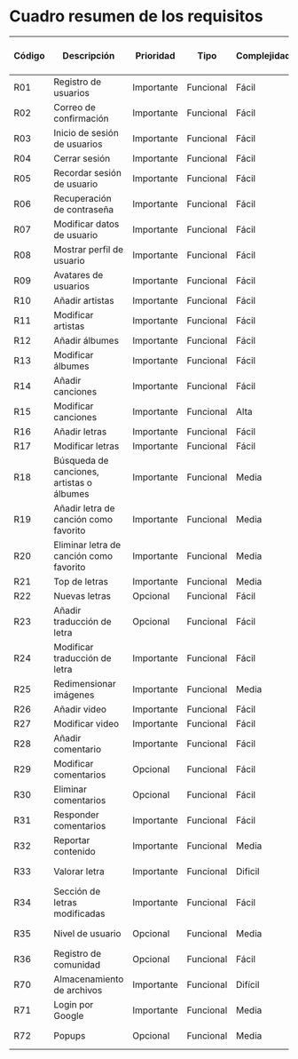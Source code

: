 Cuadro resumen de los requisitos
================================

| Código | Descripción | Prioridad | Tipo | Complejidad | Entrega planificada | Entrega realizada | Nº de issue
|-----|-----|-----|-----|-----|-----|-----|-----|
| R01 | Registro de usuarios | Importante | Funcional | Fácil | v1 | v1 | [1](https://github.com/joludelgar/bestlyrics/issues/1) |
| R02 | Correo de confirmación | Importante | Funcional | Fácil | v1 | v1 | [2](https://github.com/joludelgar/bestlyrics/issues/2) |
| R03 | Inicio de sesión de usuarios | Importante | Funcional | Fácil | v1 | v1 | [3](https://github.com/joludelgar/bestlyrics/issues/3) |
| R04 | Cerrar sesión | Importante | Funcional | Fácil | v1 | v1 | [4](https://github.com/joludelgar/bestlyrics/issues/4) |
| R05 | Recordar sesión de usuario | Importante | Funcional | Fácil | v1 | v1 | [5](https://github.com/joludelgar/bestlyrics/issues/5) |
| R06 | Recuperación de contraseña | Importante | Funcional | Fácil | v1 | v1 | [6](https://github.com/joludelgar/bestlyrics/issues/6) |
| R07 | Modificar datos de usuario | Importante | Funcional | Fácil | v1 | v1 | [7](https://github.com/joludelgar/bestlyrics/issues/7) |
| R08 | Mostrar perfil de usuario | Importante | Funcional | Fácil | v1 | v2 | [8](https://github.com/joludelgar/bestlyrics/issues/8) |
| R09 | Avatares de usuarios | Importante | Funcional | Fácil | v1 | v3 | [9](https://github.com/joludelgar/bestlyrics/issues/9) |
| R10 | Añadir artistas | Importante | Funcional | Fácil | v1 | v1 | [10](https://github.com/joludelgar/bestlyrics/issues/10) |
| R11 | Modificar artistas | Importante | Funcional | Fácil | v1 | v1 | [11](https://github.com/joludelgar/bestlyrics/issues/11) |
| R12 | Añadir álbumes | Importante | Funcional | Fácil | v1 | v1 | [12](https://github.com/joludelgar/bestlyrics/issues/12) |
| R13 | Modificar álbumes | Importante | Funcional | Fácil | v1 | v1 | [13](https://github.com/joludelgar/bestlyrics/issues/13) |
| R14 | Añadir canciones | Importante | Funcional | Fácil | v1 | v1 | [14](https://github.com/joludelgar/bestlyrics/issues/14) |
| R15 | Modificar canciones | Importante | Funcional | Alta | v1 | v1 | [15](https://github.com/joludelgar/bestlyrics/issues/15) |
| R16 | Añadir letras | Importante | Funcional | Fácil | v1 | v1 | [16](https://github.com/joludelgar/bestlyrics/issues/16) |
| R17 | Modificar letras | Importante | Funcional | Fácil | v1 | v1 | [17](https://github.com/joludelgar/bestlyrics/issues/17) |
| R18 | Búsqueda de canciones, artistas o álbumes | Importante | Funcional | Media | v2 | v3 | [18](https://github.com/joludelgar/bestlyrics/issues/18) |
| R19 | Añadir letra de canción como favorito | Importante | Funcional | Media | v2 | v2 | [19](https://github.com/joludelgar/bestlyrics/issues/19) |
| R20 | Eliminar letra de canción como favorito | Importante | Funcional | Media | v2 | v2 | [20](https://github.com/joludelgar/bestlyrics/issues/20) |
| R21 | Top de letras | Importante | Funcional | Media | v2 | v2 | [21](https://github.com/joludelgar/bestlyrics/issues/21) |
| R22 | Nuevas letras | Opcional | Funcional | Fácil | v2 | v1 | [22](https://github.com/joludelgar/bestlyrics/issues/22) |
| R23 | Añadir traducción de letra | Opcional | Funcional | Fácil | v1 | v2 | [23](https://github.com/joludelgar/bestlyrics/issues/23) |
| R24 | Modificar traducción de letra | Importante | Funcional | Fácil | v1 | v2 | [24](https://github.com/joludelgar/bestlyrics/issues/24) |
| R25 | Redimensionar imágenes | Importante | Funcional | Media | v1 | v3 | [25](https://github.com/joludelgar/bestlyrics/issues/25) |
| R26 | Añadir video | Importante | Funcional | Fácil | v1 | v1 | [26](https://github.com/joludelgar/bestlyrics/issues/26) |
| R27 | Modificar video | Importante | Funcional | Fácil | v1 | v1 | [27](https://github.com/joludelgar/bestlyrics/issues/27) |
| R28 | Añadir comentario | Importante | Funcional | Fácil | v1 | v1 | [28](https://github.com/joludelgar/bestlyrics/issues/28) |
| R29 | Modificar comentarios | Opcional | Funcional | Fácil | v1 | Sin entrega | [29](https://github.com/joludelgar/bestlyrics/issues/29) |
| R30 | Eliminar comentarios | Opcional | Funcional | Fácil | v1 | Sin entrega | [30](https://github.com/joludelgar/bestlyrics/issues/30) |
| R31 | Responder comentarios | Importante | Funcional | Fácil | v1 | v1 | [31](https://github.com/joludelgar/bestlyrics/issues/31) |
| R32 | Reportar contenido | Importante | Funcional | Media | v2 | v3 | [32](https://github.com/joludelgar/bestlyrics/issues/32) |
| R33 | Valorar letra | Importante | Funcional | Dificil | v2 | Sin entrega | [33](https://github.com/joludelgar/bestlyrics/issues/33) |
| R34 | Sección de letras modificadas | Importante | Funcional | Fácil | v2 | Sin entrega | [34](https://github.com/joludelgar/bestlyrics/issues/34) |
| R35 | Nivel de usuario | Opcional | Funcional | Media | v3 | Sin entrega | [35](https://github.com/joludelgar/bestlyrics/issues/35) |
| R36 | Registro de comunidad | Opcional | Funcional | Fácil | v3 | Sin entrega | [36](https://github.com/joludelgar/bestlyrics/issues/36) |
| R70 | Almacenamiento de archivos | Importante | Funcional | Difícil | v2 | v3 | [70](https://github.com/joludelgar/bestlyrics/issues/70) |
| R71 | Login por Google | Importante | Funcional | Media | v1 | v1 | [71](https://github.com/joludelgar/bestlyrics/issues/71) |
| R72 | Popups | Opcional | Funcional | Media | v3 | Sin entrega | [72](https://github.com/joludelgar/bestlyrics/issues/72) |
